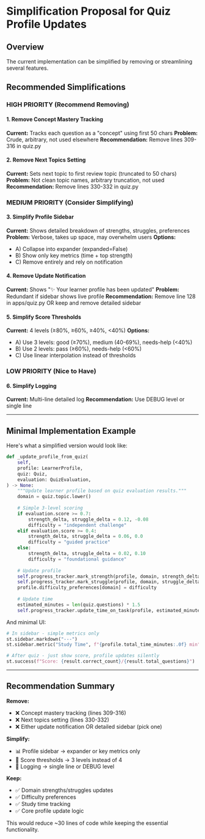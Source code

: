 # Simplification Proposal for Quiz Profile Updates

## Overview
The current implementation can be simplified by removing or streamlining several features.

## Recommended Simplifications

### HIGH PRIORITY (Recommend Removing)

#### 1. Remove Concept Mastery Tracking
**Current:** Tracks each question as a "concept" using first 50 chars
**Problem:** Crude, arbitrary, not used elsewhere
**Recommendation:** Remove lines 309-316 in quiz.py

#### 2. Remove Next Topics Setting  
**Current:** Sets next topic to first review topic (truncated to 50 chars)
**Problem:** Not clean topic names, arbitrary truncation, not used
**Recommendation:** Remove lines 330-332 in quiz.py

### MEDIUM PRIORITY (Consider Simplifying)

#### 3. Simplify Profile Sidebar
**Current:** Shows detailed breakdown of strengths, struggles, preferences
**Problem:** Verbose, takes up space, may overwhelm users
**Options:**
- A) Collapse into expander (expanded=False)
- B) Show only key metrics (time + top strength)
- C) Remove entirely and rely on notification

#### 4. Remove Update Notification
**Current:** Shows "✨ Your learner profile has been updated"
**Problem:** Redundant if sidebar shows live profile
**Recommendation:** Remove line 128 in apps/quiz.py OR keep and remove detailed sidebar

#### 5. Simplify Score Thresholds
**Current:** 4 levels (≥80%, ≥60%, ≥40%, <40%)
**Options:**
- A) Use 3 levels: good (≥70%), medium (40-69%), needs-help (<40%)
- B) Use 2 levels: pass (≥60%), needs-help (<60%)
- C) Use linear interpolation instead of thresholds

### LOW PRIORITY (Nice to Have)

#### 6. Simplify Logging
**Current:** Multi-line detailed log
**Recommendation:** Use DEBUG level or single line

---

## Minimal Implementation Example

Here's what a simplified version would look like:

```python
def _update_profile_from_quiz(
    self,
    profile: LearnerProfile,
    quiz: Quiz,
    evaluation: QuizEvaluation,
) -> None:
    """Update learner profile based on quiz evaluation results."""
    domain = quiz.topic.lower()
    
    # Simple 3-level scoring
    if evaluation.score >= 0.7:
        strength_delta, struggle_delta = 0.12, -0.08
        difficulty = "independent challenge"
    elif evaluation.score >= 0.4:
        strength_delta, struggle_delta = 0.06, 0.0
        difficulty = "guided practice"
    else:
        strength_delta, struggle_delta = 0.02, 0.10
        difficulty = "foundational guidance"
    
    # Update profile
    self.progress_tracker.mark_strength(profile, domain, strength_delta)
    self.progress_tracker.mark_struggle(profile, domain, struggle_delta)
    profile.difficulty_preferences[domain] = difficulty
    
    # Update time
    estimated_minutes = len(quiz.questions) * 1.5
    self.progress_tracker.update_time_on_task(profile, estimated_minutes)
```

And minimal UI:

```python
# In sidebar - simple metrics only
st.sidebar.markdown("---")
st.sidebar.metric("Study Time", f"{profile.total_time_minutes:.0f} min")

# After quiz - just show score, profile updates silently
st.success(f"Score: {result.correct_count}/{result.total_questions}")
```

---

## Recommendation Summary

**Remove:**
- ❌ Concept mastery tracking (lines 309-316)
- ❌ Next topics setting (lines 330-332)
- ❌ Either update notification OR detailed sidebar (pick one)

**Simplify:**
- 📊 Profile sidebar → expander or key metrics only
- 🎯 Score thresholds → 3 levels instead of 4
- 📝 Logging → single line or DEBUG level

**Keep:**
- ✅ Domain strengths/struggles updates
- ✅ Difficulty preferences
- ✅ Study time tracking
- ✅ Core profile update logic

This would reduce ~30 lines of code while keeping the essential functionality.

